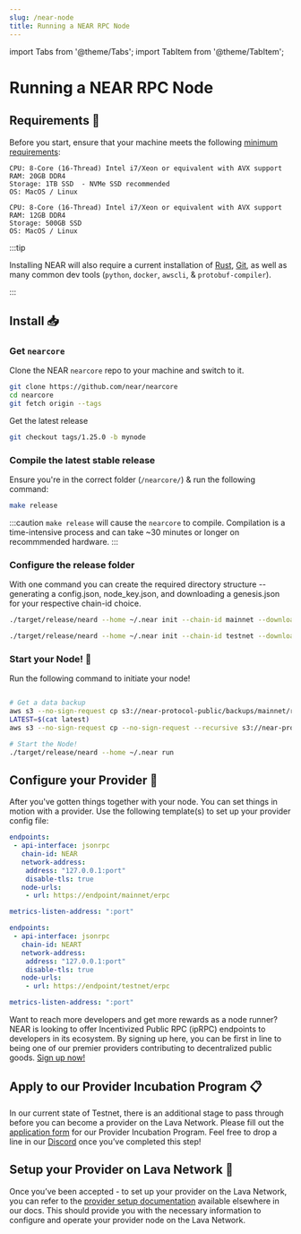 ```yaml
---
slug: /near-node
title: Running a NEAR RPC Node
---
```


import Tabs from '@theme/Tabs';
import TabItem from '@theme/TabItem';


# Running a NEAR RPC Node

## Requirements 📄 

Before you start, ensure that your machine meets the following [minimum requirements](https://near-nodes.io/rpc/hardware-rpc):

<Tabs>
<TabItem value="rec_req" label="Recommended">

    CPU: 8-Core (16-Thread) Intel i7/Xeon or equivalent with AVX support
    RAM: 20GB DDR4
    Storage: 1TB SSD  - NVMe SSD recommended
    OS: MacOS / Linux

</TabItem>

<TabItem value="min_req" label="Minimum">

```
CPU: 8-Core (16-Thread) Intel i7/Xeon or equivalent with AVX support
RAM: 12GB DDR4
Storage: 500GB SSD
OS: MacOS / Linux
```

</TabItem>
</Tabs>

:::tip

Installing NEAR will also require a current installation of [Rust](https://www.rust-lang.org/), [Git](https://git-scm.com/), as well as many common dev tools (`python`, `docker`, `awscli`, & `protobuf-compiler`).

:::

## Install 📥

### Get `nearcore`

Clone the NEAR `nearcore` repo to your machine and switch to it.

```bash
git clone https://github.com/near/nearcore
cd nearcore
git fetch origin --tags
```

Get the latest release

```bash
git checkout tags/1.25.0 -b mynode
```

### Compile the latest stable release

Ensure you're in the correct folder (`/nearcore/`) & run the following command:

```bash
make release
```

:::caution
`make release` will cause the `nearcore` to compile. Compilation is a time-intensive process and can take ~30 minutes or longer on recommmended hardware.
:::

### Configure the release folder
With one command you can create the required directory structure -- generating a config.json, node_key.json, and downloading a genesis.json for your respective chain-id choice.


<Tabs>
<TabItem value="near-main" label="🌐 Mainnet">

```bash
./target/release/neard --home ~/.near init --chain-id mainnet --download-genesis --download-config
```


</TabItem>

<TabItem value="near-test" label="🧪 Testnet">

```bash
./target/release/neard --home ~/.near init --chain-id testnet --download-genesis --download-config
```

</TabItem>
</Tabs>

### Start your Node! 🚀

Run the following command to initiate your node!

```bash

# Get a data backup 
aws s3 --no-sign-request cp s3://near-protocol-public/backups/mainnet/rpc/latest .
LATEST=$(cat latest)
aws s3 --no-sign-request cp --no-sign-request --recursive s3://near-protocol-public/backups/mainnet/rpc/$LATEST ~/.near/data

# Start the Node!
./target/release/neard --home ~/.near run
```

## Configure your Provider 🔧

After you've gotten things together with your node. You can set things in motion with a provider.
Use the following template(s) to set up your provider config file:

<Tabs>
<TabItem value="near-ex-conf1" label="🌐 Mainnet Example">

```yaml
endpoints:
 - api-interface: jsonrpc
   chain-id: NEAR
   network-address:
    address: "127.0.0.1:port"
    disable-tls: true
   node-urls:
    - url: https://endpoint/mainnet/erpc

metrics-listen-address: ":port"
```

</TabItem>
<TabItem value="near-ex-conf2" label="🧪 Testnet Example">

```yaml
endpoints:
 - api-interface: jsonrpc
   chain-id: NEART
   network-address:
    address: "127.0.0.1:port"
    disable-tls: true
   node-urls:
    - url: https://endpoint/testnet/erpc

metrics-listen-address: ":port"
```


</TabItem>
</Tabs>


Want to reach more developers and get more rewards as a node runner? NEAR is looking to offer Incentivized Public RPC (ipRPC) endpoints to developers in its ecosystem. By signing up here, you can be first in line to being one of our premier providers contributing to decentralized public goods. [Sign up now!](https://lavanet.typeform.com/to/qQ1x6WJs?utm_source=becoming-a-lava-provider-for-NEAR&utm_medium=docs&utm_campaign=NEAR-post-grant)



## Apply to our Provider Incubation Program 📋

In our current state of Testnet, there is an additional stage to pass through before you can become a provider on the Lava Network. Please fill out the [application form](https://lavanet.typeform.com/to/ORi3A13v?utm_source=becoming-a-lava-provider-for-near&utm_medium=docs&utm_campaign=near-post-grant) for our Provider Incubation Program. Feel free to drop a line in our [Discord](https://discord.gg/UxujNZbW) once you’ve completed this step!

## Setup your Provider on Lava Network 🌋

Once you’ve been accepted - to set up your provider on the Lava Network, you can refer to the [provider setup documentation](https://docs.lavanet.xyz/provider-setup?utm_source=running-a-near-rpc-node&utm_medium=docs&utm_campaign=near-post-grant) available elsewhere in our docs. This should provide you with the necessary information to configure and operate your provider node on the Lava Network.

